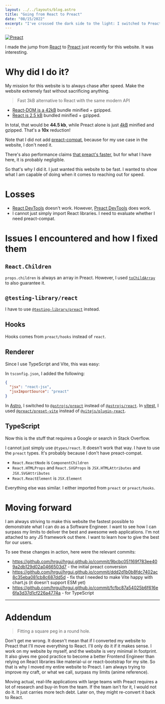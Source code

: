 ```yaml
---
layout: ../../layouts/blog.astro
title: "Going from React to Preact"
date: "08/15/2022"
excerpt: "I've crossed the dark side to the light: I switched to Preact for this website only. I still will develop websites and web apps in React though."
---
```


<a href="https://preactjs.com/" target="__blank">
  <div class="aspect-w-16 aspect-h-9 p-4 bg-[#673ab8]">
    <div class="flex items-center justify-center">
      <img class="w-3/4 h-auto max-h-16 sm:max-h-32" src="/images/blog/preact.svg" alt="Preact">
    </div>
  </div>
</a>

I made the jump from [React](https://reactjs.org/) to [Preact](https://preactjs.com/) just recently for this website. It was interesting.

# Why did I do it?

My mission for this website is to always chase after speed. Make the website extremely fast without sacrificing anything.

> Fast 3kB alternative to React with the same modern API

- [React-DOM is a 42kB](https://bundlephobia.com/package/react-dom@18.2.0) bundle minified + gzipped.
- [React is 2.5 kB](https://bundlephobia.com/package/react@18.2.0) bundled minified + gzipped.

In total, that would be **44.5 kb**, while Preact alone is just [4kB](https://bundlephobia.com/package/preact@10.10.2) minified and gzipped. That's a **10x** reduction!

Note that I did not add [preact-compat](https://preactjs.com/guide/v10/switching-to-preact/), because for my use case in the website, I don't need it.

There's also performance claims [that preact's faster](https://javascript.plainenglish.io/i-built-the-same-app-with-react-and-preact-here-are-the-differences-b0da382a6f72), but for what I have here, it is probably negligible.

So that's why I did it. I just wanted this website to be fast. I wanted to show what I am capable of doing when it comes to reaching out for speed.

# Losses

- [React DevTools](https://www.npmjs.com/package/react-devtools) doesn't work. However, [Preact DevTools](https://preactjs.github.io/preact-devtools/) does work.
- I cannot just simply import React libraries. I need to evaluate whether I need preact-compat.

# Issues I encountered and how I fixed them

## `React.Children`

`props.children` is always an array in Preact. However, I used [`toChildArray`](https://preactjs.com/guide/v10/api-reference/#tochildarray) to also guarantee it.

## `@testing-library/react`

I have to use [`@testing-library/preact`](https://preactjs.com/guide/v10/preact-testing-library/) instead.

## Hooks

Hooks comes from `preact/hooks` instead of `react`.

## Renderer

Since I use TypeScript and Vite, this was easy:

In `tsconfig.json`, I added the following:

```json
{
  "jsx": "react-jsx",
  "jsxImportSource": "preact"
}
```

In [Astro](https://astro.build/), I switched to [`@astrojs/preact`](https://www.npmjs.com/package/@astrojs/preact) instead of [`@astrojs/react`](https://www.npmjs.com/package/@astrojs/react).
In [vitest](https://vitest.dev/), I used [`@preact/preset-vite`](https://www.npmjs.com/package/@preact/preset-vite) instead of [`@vitejs/plugin-react`](https://www.npmjs.com/package/@vitejs/plugin-react).

## TypeScript

Now this is the stuff that requires a Google or search in Stack Overflow.

I cannot just simply use `@types/react`. It doesn't work that way. I have to use the `preact` types. It's probably because I don't have preact-compat.

- `React.ReactNode` is `ComponentChildren`
- `React.HTMLProps` and `React.SVGProps` is `JSX.HTMLAttributes` and `JSX.SVGAttributes`
- `React.ReactElement` is `JSX.Element`

Everything else was similar. I either imported from `preact` or `preact/hooks`.

# Moving forward

I am always striving to make this website the fastest possible to demonstrate what I can do as a Software Engineer. I want to see how I can surpass my limits to deliver the best and awesome web applications. I'm not attached to any JS framework out there. I want to learn how to give the best for our users.

To see these changes in action, here were the relevant commits:

- https://github.com/hrgui/hrgui.github.io/commit/9bcbc051169f783ee409a2db129d02a0466503d7 - the initial preact conversion
- https://github.com/hrgui/hrgui.github.io/commit/ddd2d1b0b8fdc7402ac8c35eba081cb8c687dd5d - fix that I needed to make Vite happy with chart.js (it doesn't support ESM yet)
- https://github.com/hrgui/hrgui.github.io/commit/fcfbc87a54025b6f616e6fa3d37d1cf226a4774a - for TypeScript

---

# Addendum

> Fitting a square peg in a round hole.

Don't get me wrong. It doesn't mean that if I converted my website to Preact that I'll move everything to React. I'll only do it if it makes sense. I work on my website by myself, and the website is very minimal in footprint. It also gives me good practice to become a better Frontend Engineer than relying on React libraries like material-ui or react-bootstrap for my site. So that is why I moved my entire website to Preact. I am always trying to improve my craft, or what we call, surpass my limits (anime reference).

Moving actual, real-life applications with large teams with Preact requires a lot of research and buy-in from the team. If the team isn't for it, I would not do it. It just carries more tech debt. Later on, they might re-convert it back to React.
